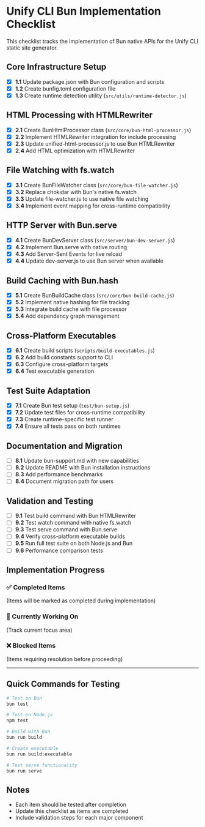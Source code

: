 # Unify CLI Bun Implementation Checklist

This checklist tracks the implementation of Bun native APIs for the Unify CLI static site generator.

## Core Infrastructure Setup

- [x] **1.1** Update package.json with Bun configuration and scripts
- [x] **1.2** Create bunfig.toml configuration file
- [x] **1.3** Create runtime detection utility (`src/utils/runtime-detector.js`)

## HTML Processing with HTMLRewriter

- [x] **2.1** Create BunHtmlProcessor class (`src/core/bun-html-processor.js`)
- [x] **2.2** Implement HTMLRewriter integration for include processing
- [x] **2.3** Update unified-html-processor.js to use Bun HTMLRewriter
- [x] **2.4** Add HTML optimization with HTMLRewriter

## File Watching with fs.watch

- [x] **3.1** Create BunFileWatcher class (`src/core/bun-file-watcher.js`)
- [x] **3.2** Replace chokidar with Bun's native fs.watch
- [x] **3.3** Update file-watcher.js to use native file watching
- [x] **3.4** Implement event mapping for cross-runtime compatibility

## HTTP Server with Bun.serve

- [x] **4.1** Create BunDevServer class (`src/server/bun-dev-server.js`)
- [x] **4.2** Implement Bun.serve with native routing
- [x] **4.3** Add Server-Sent Events for live reload
- [x] **4.4** Update dev-server.js to use Bun server when available

## Build Caching with Bun.hash

- [x] **5.1** Create BunBuildCache class (`src/core/bun-build-cache.js`)
- [x] **5.2** Implement native hashing for file tracking
- [x] **5.3** Integrate build cache with file processor
- [x] **5.4** Add dependency graph management

## Cross-Platform Executables

- [x] **6.1** Create build scripts (`scripts/build-executables.js`)
- [x] **6.2** Add build constants support to CLI
- [x] **6.3** Configure cross-platform targets
- [x] **6.4** Test executable generation

## Test Suite Adaptation

- [x] **7.1** Create Bun test setup (`test/bun-setup.js`)
- [x] **7.2** Update test files for cross-runtime compatibility
- [x] **7.3** Create runtime-specific test runner
- [x] **7.4** Ensure all tests pass on both runtimes

## Documentation and Migration

- [ ] **8.1** Update bun-support.md with new capabilities
- [ ] **8.2** Update README with Bun installation instructions
- [ ] **8.3** Add performance benchmarks
- [ ] **8.4** Document migration path for users

## Validation and Testing

- [ ] **9.1** Test build command with Bun HTMLRewriter
- [ ] **9.2** Test watch command with native fs.watch
- [ ] **9.3** Test serve command with Bun.serve
- [ ] **9.4** Verify cross-platform executable builds
- [ ] **9.5** Run full test suite on both Node.js and Bun
- [ ] **9.6** Performance comparison tests

## Implementation Progress

### ✅ Completed Items

(Items will be marked as completed during implementation)

### 🔄 Currently Working On

(Track current focus area)

### ❌ Blocked Items

(Items requiring resolution before proceeding)

---

## Quick Commands for Testing

```bash
# Test on Bun
bun test

# Test on Node.js  
npm test

# Build with Bun
bun run build

# Create executable
bun run build:executable

# Test serve functionality
bun run serve
```

## Notes

- Each item should be tested after completion
- Update this checklist as items are completed
- Include validation steps for each major component
